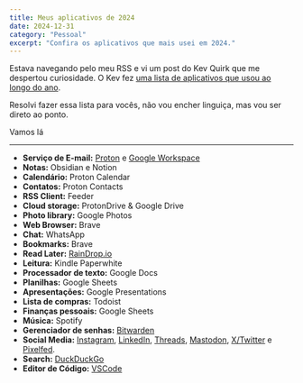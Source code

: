 ```yaml
---
title: Meus aplicativos de 2024
date: 2024-12-31
category: "Pessoal"
excerpt: "Confira os aplicativos que mais usei em 2024."
---
```

Estava navegando pelo meu RSS e vi um post do Kev Quirk que me despertou curiosidade. O Kev fez [uma lista de aplicativos que usou ao longo do ano](https://kevquirk.com/blog/my-default-apps-at-the-end-of-2024).

Resolvi fazer essa lista para vocês, não vou encher linguiça, mas vou ser direto ao ponto.

Vamos lá

* * *

- **Serviço de E-mail:** [Proton](https://proton.me) e [Google Workspace](https://workspace.google.com/intl/pt-BR/)
- **Notas:** Obsidian e Notion
- **Calendário:** Proton Calendar
- **Contatos:** Proton Contacts
- **RSS Client:** Feeder
- **Cloud storage:** ProtonDrive & Google Drive
- **Photo library:** Google Photos
- **Web Browser:** Brave
- **Chat:** WhatsApp
- **Bookmarks:** Brave
- **Read Later:** [RainDrop.io](https://raindrop.io/)
- **Leitura:** Kindle Paperwhite
- **Processador de texto:** Google Docs
- **Planilhas:** Google Sheets
- **Apresentações:** Google Presentations
- **Lista de compras:** Todoist
- **Finanças pessoais:** Google Sheets
- **Música:** Spotify
- **Gerenciador de senhas:** [Bitwarden](https://bitwarden.com/)
- **Social Media:** [Instagram](https://instagram.com/obrunopulis), [LinkedIn](https://linkedin.com/in/pulis), [Threads](https://threads.net/brunopulis), [Mastodon](https://mastodon.social/@brunopulis), [X/Twitter](https://twitter.com/obrunopulis) e [Pixelfed](https://pixelfed.social/brunopulis.com).
- **Search:** [DuckDuckGo](https://duckduckgo.com/) 
- **Editor de Código:** [VSCode](https://code.visualstudio.com/)
